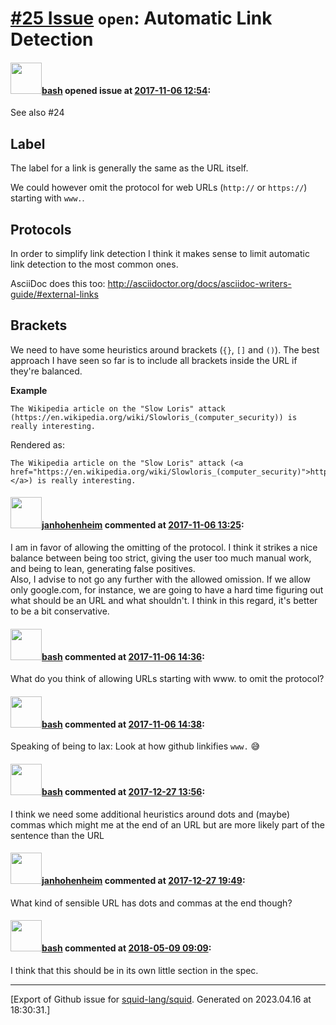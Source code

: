 # [\#25 Issue](https://github.com/squid-lang/squid/issues/25) `open`: Automatic Link Detection

#### <img src="https://avatars.githubusercontent.com/u/4602612?u=15d59e17f4d269bcb853540b70baf7c5b3607241&v=4" width="50">[bash](https://github.com/bash) opened issue at [2017-11-06 12:54](https://github.com/squid-lang/squid/issues/25):

See also #24 

## Label

The label for a link is generally the same as the URL itself.

We could however omit the protocol for web URLs  (`http://` or `https://`)  starting with `www.`.

## Protocols

In order to simplify link detection I think it makes sense to limit automatic link detection to the most common ones.

AsciiDoc does this too:
http://asciidoctor.org/docs/asciidoc-writers-guide/#external-links

## Brackets

We need to have some heuristics around brackets (`{}`, `[]` and `()`).
The best approach I have seen so far is to include all brackets inside the URL if they're balanced.

**Example**
```
The Wikipedia article on the "Slow Loris" attack (https://en.wikipedia.org/wiki/Slowloris_(computer_security)) is really interesting.
```

Rendered as:
```
The Wikipedia article on the "Slow Loris" attack (<a href="https://en.wikipedia.org/wiki/Slowloris_(computer_security)">https://en.wikipedia.org/wiki/Slowloris_(computer_security)</a>) is really interesting.
```
 

#### <img src="https://avatars.githubusercontent.com/u/9047632?u=0917c5aea8ecfb8511130afc94a68bff7f91ea20&v=4" width="50">[janhohenheim](https://github.com/janhohenheim) commented at [2017-11-06 13:25](https://github.com/squid-lang/squid/issues/25#issuecomment-342147437):

I am in favor of allowing the omitting of the protocol. I think it strikes a nice balance between being too strict, giving the user too much manual work, and being to lean, generating false positives.  
Also, I advise to not go any further with the allowed omission. If we allow only google.com, for instance, we are going to have a hard time figuring out what should be an URL and what shouldn't. I think in this regard, it's better to be a bit conservative.

#### <img src="https://avatars.githubusercontent.com/u/4602612?u=15d59e17f4d269bcb853540b70baf7c5b3607241&v=4" width="50">[bash](https://github.com/bash) commented at [2017-11-06 14:36](https://github.com/squid-lang/squid/issues/25#issuecomment-342166864):

What do you think of allowing URLs starting with www. to omit the protocol?

#### <img src="https://avatars.githubusercontent.com/u/4602612?u=15d59e17f4d269bcb853540b70baf7c5b3607241&v=4" width="50">[bash](https://github.com/bash) commented at [2017-11-06 14:38](https://github.com/squid-lang/squid/issues/25#issuecomment-342167642):

Speaking of being to lax: Look at how github linkifies `www.` 😅

#### <img src="https://avatars.githubusercontent.com/u/4602612?u=15d59e17f4d269bcb853540b70baf7c5b3607241&v=4" width="50">[bash](https://github.com/bash) commented at [2017-12-27 13:56](https://github.com/squid-lang/squid/issues/25#issuecomment-354117432):

I think we need some additional heuristics around dots and (maybe) commas which might me at the end of an URL but are more likely part of the sentence than the URL

#### <img src="https://avatars.githubusercontent.com/u/9047632?u=0917c5aea8ecfb8511130afc94a68bff7f91ea20&v=4" width="50">[janhohenheim](https://github.com/janhohenheim) commented at [2017-12-27 19:49](https://github.com/squid-lang/squid/issues/25#issuecomment-354168202):

What kind of sensible URL has dots and commas at the end though?

#### <img src="https://avatars.githubusercontent.com/u/4602612?u=15d59e17f4d269bcb853540b70baf7c5b3607241&v=4" width="50">[bash](https://github.com/bash) commented at [2018-05-09 09:09](https://github.com/squid-lang/squid/issues/25#issuecomment-387675145):

I think that this should be in its own little section in the spec.


-------------------------------------------------------------------------------



[Export of Github issue for [squid-lang/squid](https://github.com/squid-lang/squid). Generated on 2023.04.16 at 18:30:31.]

